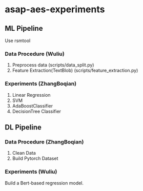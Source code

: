 # asap-aes-experiments

## ML Pipeline
Use rsmtool

### Data Procedure (Wuliu)
1. Preprocess data (scripts/data_split.py)
2. Feature Extraction(TextBlob) (scripts/feature_extraction.py)

### Experiments (ZhangBoqian) 
1. Linear Regression
2. SVM
3. AdaBoostClassifier
4. DecisionTree Classifier


## DL Pipeline

### Data Procedure (ZhangBoqian)
1. Clean Data
2. Build Pytorch Dataset


### Experiments (Wuliu)
Build a Bert-based regression model.






